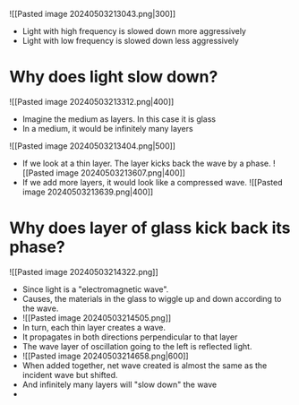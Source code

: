 ![[Pasted image 20240503213043.png|300]]
- Light with high frequency is slowed down more aggressively
- Light with low frequency is slowed down less aggressively
# Why does light slow down?
![[Pasted image 20240503213312.png|400]]

- Imagine the medium as layers. In this case it is glass
- In a medium, it would be infinitely many layers

![[Pasted image 20240503213404.png|500]]
- If we look at a thin layer. The layer kicks back the wave by a phase.
![[Pasted image 20240503213607.png|400]]
- If we add more layers, it would look like a compressed wave. 
![[Pasted image 20240503213639.png|400]]

# Why does layer of glass kick back its phase?
![[Pasted image 20240503214322.png]]

- Since light is a "electromagnetic wave".
- Causes, the materials in the glass to wiggle up and down according to the wave. 
- ![[Pasted image 20240503214505.png]]
- In turn, each thin layer creates a wave.
- It propagates in both directions perpendicular to that layer
- The wave layer of oscillation going to the left is reflected light. 
- ![[Pasted image 20240503214658.png|600]]
- When added together, net wave created is almost the same as the incident wave but shifted.
- And infinitely many layers will "slow down" the wave
- 